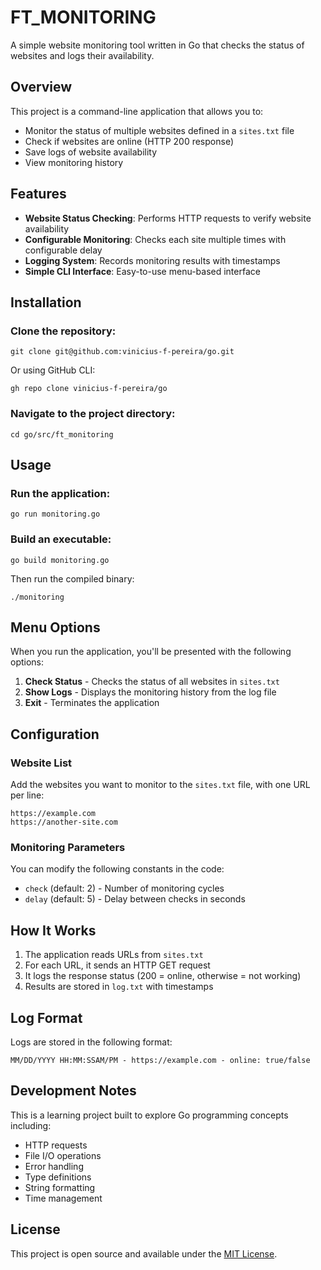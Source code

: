 # FT_MONITORING

A simple website monitoring tool written in Go that checks the status of websites and logs their availability.

## Overview

This project is a command-line application that allows you to:
- Monitor the status of multiple websites defined in a `sites.txt` file
- Check if websites are online (HTTP 200 response)
- Save logs of website availability
- View monitoring history

## Features

- **Website Status Checking**: Performs HTTP requests to verify website availability
- **Configurable Monitoring**: Checks each site multiple times with configurable delay
- **Logging System**: Records monitoring results with timestamps
- **Simple CLI Interface**: Easy-to-use menu-based interface

## Installation

### Clone the repository:

```link
git clone git@github.com:vinicius-f-pereira/go.git
```

Or using GitHub CLI:

```link
gh repo clone vinicius-f-pereira/go
```

### Navigate to the project directory:

```
cd go/src/ft_monitoring
```

## Usage

### Run the application:

```
go run monitoring.go
```

### Build an executable:

```
go build monitoring.go
```

Then run the compiled binary:

```
./monitoring
```

## Menu Options

When you run the application, you'll be presented with the following options:

1. **Check Status** - Checks the status of all websites in `sites.txt`
2. **Show Logs** - Displays the monitoring history from the log file
0. **Exit** - Terminates the application

## Configuration

### Website List

Add the websites you want to monitor to the `sites.txt` file, with one URL per line:

```
https://example.com
https://another-site.com
```

### Monitoring Parameters

You can modify the following constants in the code:
- `check` (default: 2) - Number of monitoring cycles
- `delay` (default: 5) - Delay between checks in seconds

## How It Works

1. The application reads URLs from `sites.txt`
2. For each URL, it sends an HTTP GET request
3. It logs the response status (200 = online, otherwise = not working)
4. Results are stored in `log.txt` with timestamps

## Log Format

Logs are stored in the following format:
```
MM/DD/YYYY HH:MM:SSAM/PM - https://example.com - online: true/false
```

## Development Notes

This is a learning project built to explore Go programming concepts including:
- HTTP requests
- File I/O operations
- Error handling
- Type definitions
- String formatting
- Time management

## License

This project is open source and available under the [MIT License](LICENSE).